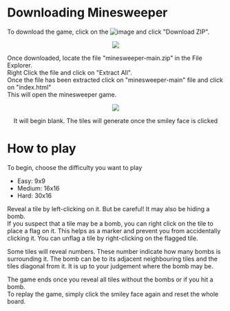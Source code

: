 # Downloading Minesweeper
To download the game, click on the ![image](https://github.com/cooksies/minesweeper/assets/75002188/bbd5d6ad-50e2-4b52-b82b-bbadf12ae88b) and click "Download ZIP".
<div align=center>
  <img src="https://github.com/cooksies/minesweeper/assets/75002188/9a4f2884-efee-4881-80b7-900f20ac535d">
</div>

Once downloaded, locate the file "minesweeper-main.zip" in the File Explorer.\
Right Click the file and click on "Extract All".\
Once the file has been extracted click on "minesweeper-main" file and click on "index.html"\
This will open the minesweeper game.

<div align=center>
  <img src="https://github.com/cooksies/minesweeper/assets/75002188/5e2c52fc-a4fa-49d3-bcd8-b16e432c3822">
  <p>It will begin blank. The tiles will generate once the smiley face is clicked</p>
</div>

# How to play

To begin, choose the difficulty you want to play
- Easy: 9x9
- Medium: 16x16
- Hard: 30x16

Reveal a tile by left-clicking on it. But be careful! It may also be hiding a bomb.\
If you suspect that a tile may be a bomb, you can right click on the tile to place a flag on it. This helps as a marker and prevent you from accidentally clicking it. You can unflag a tile by right-clicking on the flagged tile.

Some tiles will reveal numbers. These number indicate how many bombs is surrounding it. The bomb can be to its adjacent neighbouring tiles and the tiles diagonal from it. It is up to your judgement where the bomb may be.

The game ends once you reveal all tiles without the bombs or if you hit a bomb.\
To replay the game, simply click the smiley face again and reset the whole board.


